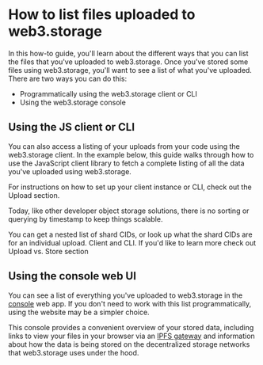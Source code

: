 # How to list files uploaded to web3.storage

In this how-to guide, you'll learn about the different ways that you can list the files that you've uploaded to web3.storage. Once you've stored some files using web3.storage, you'll want to see a list of what you've uploaded. There are two ways you can do this:

- Programmatically using the web3.storage client or CLI
- Using the web3.storage console

## Using the JS client or CLI

You can also access a listing of your uploads from your code using the web3.storage client. In the example below, this guide walks through how to use the JavaScript client library to fetch a complete listing of all the data you've uploaded using web3.storage.

For instructions on how to set up your client instance or CLI, check out the Upload section.

Today, like other developer object storage solutions, there is no sorting or querying by timestamp to keep things scalable.

You can get a nested list of shard CIDs, or look up what the shard CIDs are for an individual upload. Client and CLI. If you'd like to learn more check out Upload vs. Store section

## Using the console web UI

You can see a list of everything you've uploaded to web3.storage in the [console](https://console.web3.storage) web app. If you don't need to work with this list programmatically, using the website may be a simpler choice.

This console provides a convenient overview of your stored data, including links to view your files in your browser via an [IPFS gateway](https://docs.ipfs.io/concepts/ipfs-gateway/) and information about how the data is being stored on the decentralized storage networks that web3.storage uses under the hood.

